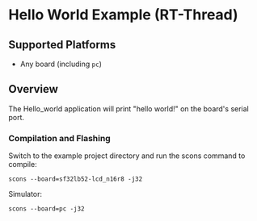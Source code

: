 # Hello World Example (RT-Thread)

## Supported Platforms
<!-- Which development boards and chip platforms are supported -->
- Any board (including `pc`)

## Overview
The Hello_world application will print "hello world!" on the board's serial port.

### Compilation and Flashing
Switch to the example project directory and run the scons command to compile:
```
scons --board=sf32lb52-lcd_n16r8 -j32
```

Simulator: 
```
scons --board=pc -j32
```
